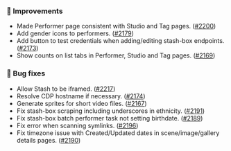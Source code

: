 ### 🎨 Improvements

- Made Performer page consistent with Studio and Tag pages. ([#2200](https://github.com/stashapp/stash/pull/2200))
- Add gender icons to performers. ([#2179](https://github.com/stashapp/stash/pull/2179))
- Add button to test credentials when adding/editing stash-box endpoints. ([#2173](https://github.com/stashapp/stash/pull/2173))
- Show counts on list tabs in Performer, Studio and Tag pages. ([#2169](https://github.com/stashapp/stash/pull/2169))

### 🐛 Bug fixes

- Allow Stash to be iframed. ([#2217](https://github.com/stashapp/stash/pull/2217))
- Resolve CDP hostname if necessary. ([#2174](https://github.com/stashapp/stash/pull/2174))
- Generate sprites for short video files. ([#2167](https://github.com/stashapp/stash/pull/2167))
- Fix stash-box scraping including underscores in ethnicity. ([#2191](https://github.com/stashapp/stash/pull/2191))
- Fix stash-box batch performer task not setting birthdate. ([#2189](https://github.com/stashapp/stash/pull/2189))
- Fix error when scanning symlinks. ([#2196](https://github.com/stashapp/stash/issues/2196))
- Fix timezone issue with Created/Updated dates in scene/image/gallery details pages. ([#2190](https://github.com/stashapp/stash/pull/2190))
